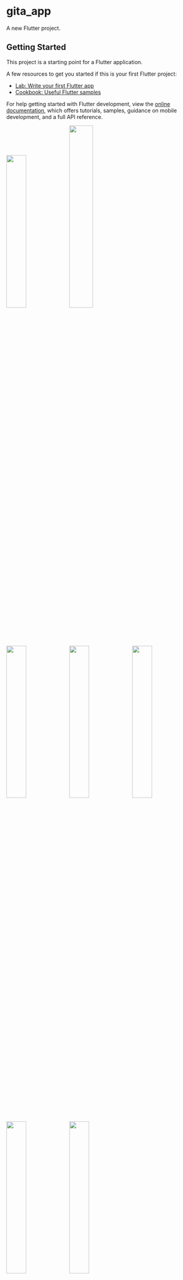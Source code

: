 # gita_app

A new Flutter project.

## Getting Started

This project is a starting point for a Flutter application.

A few resources to get you started if this is your first Flutter project:

- [Lab: Write your first Flutter app](https://docs.flutter.dev/get-started/codelab)
- [Cookbook: Useful Flutter samples](https://docs.flutter.dev/cookbook)

For help getting started with Flutter development, view the
[online documentation](https://docs.flutter.dev/), which offers tutorials,
samples, guidance on mobile development, and a full API reference.
<p>
  <img src="https://github.com/Jaydeepsharma93/gita_app/assets/143181361/3dfabe1d-c069-4b41-9668-ffe995978eb6"width = 32%>
  <img src=""width = 35%>
  <img src="https://github.com/Jaydeepsharma93/gita_app/assets/143181361/b5fa791b-ced3-426c-89ad-3206edd4a35d"width = 32%>
  <img src="https://github.com/Jaydeepsharma93/gita_app/assets/143181361/f134dfe7-e9dd-423d-84ad-ca17ab4e8d73"width = 32%>
  <img src="https://github.com/Jaydeepsharma93/gita_app/assets/143181361/9bf21490-4143-4fde-8fff-e6786ffe300d"width = 32%>
  <img src="https://github.com/Jaydeepsharma93/gita_app/assets/143181361/ef8cbfe1-e200-49d3-a579-a30065d5f3a7"width = 32%>
  <img src="https://github.com/Jaydeepsharma93/gita_app/assets/143181361/d1af624b-7d40-4a11-a65a-b4201fdef042"width = 32%>
</p>

